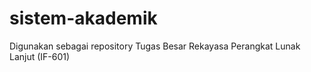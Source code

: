# sistem-akademik
Digunakan sebagai repository Tugas Besar Rekayasa Perangkat Lunak Lanjut (IF-601)
